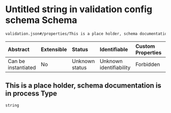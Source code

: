# Untitled string in validation config schema Schema

```txt
validation.json#/properties/This is a place holder, schema documentation is in process
```



| Abstract            | Extensible | Status         | Identifiable            | Custom Properties | Additional Properties | Access Restrictions | Defined In                                                         |
| :------------------ | :--------- | :------------- | :---------------------- | :---------------- | :-------------------- | :------------------ | :----------------------------------------------------------------- |
| Can be instantiated | No         | Unknown status | Unknown identifiability | Forbidden         | Allowed               | none                | [validation.json\*](../out/validation.json "open original schema") |

## This is a place holder, schema documentation is in process Type

`string`
